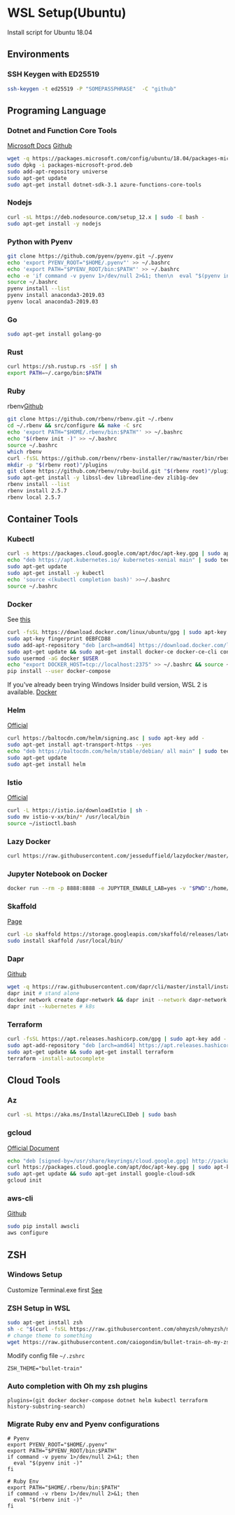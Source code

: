 # WSL Setup(Ubuntu)

Install script for Ubuntu 18.04

## Environments

### SSH Keygen with ED25519

```sh
ssh-keygen -t ed25519 -P "SOMEPASSPHRASE"  -C "github"
```

## Programing Language

### Dotnet and Function Core Tools

[Microsoft Docs](https://docs.microsoft.com/en-us/dotnet/core/install/linux-package-manager-ubuntu-1804)
[Github](https://github.com/Azure/azure-functions-core-tools)

```sh
wget -q https://packages.microsoft.com/config/ubuntu/18.04/packages-microsoft-prod.deb -O packages-microsoft-prod.deb
sudo dpkg -i packages-microsoft-prod.deb
sudo add-apt-repository universe
sudo apt-get update
sudo apt-get install dotnet-sdk-3.1 azure-functions-core-tools
```

### Nodejs

```sh
curl -sL https://deb.nodesource.com/setup_12.x | sudo -E bash -
sudo apt-get install -y nodejs
```

### Python with Pyenv

```sh
git clone https://github.com/pyenv/pyenv.git ~/.pyenv
echo 'export PYENV_ROOT="$HOME/.pyenv"' >> ~/.bashrc
echo 'export PATH="$PYENV_ROOT/bin:$PATH"' >> ~/.bashrc
echo -e 'if command -v pyenv 1>/dev/null 2>&1; then\n  eval "$(pyenv init -)"\nfi' >> ~/.bashrc
source ~/.bashrc
pyenv install --list
pyenv install anaconda3-2019.03
pyenv local anaconda3-2019.03
```

### Go

```sh
sudo apt-get install golang-go
```

### Rust

```sh
curl https://sh.rustup.rs -sSf | sh
export PATH=~/.cargo/bin:$PATH
```

### Ruby

rbenv[Github](https://github.com/rbenv/rbenv)

```sh
git clone https://github.com/rbenv/rbenv.git ~/.rbenv
cd ~/.rbenv && src/configure && make -C src
echo 'export PATH="$HOME/.rbenv/bin:$PATH"' >> ~/.bashrc
echo "$(rbenv init -)" >> ~/.bashrc
source ~/.bashrc
which rbenv
curl -fsSL https://github.com/rbenv/rbenv-installer/raw/master/bin/rbenv-doctor | bash
mkdir -p "$(rbenv root)"/plugins
git clone https://github.com/rbenv/ruby-build.git "$(rbenv root)"/plugins/ruby-build
sudo apt-get install -y libssl-dev libreadline-dev zlib1g-dev
rbenv install --list
rbenv install 2.5.7
rbenv local 2.5.7
```

## Container Tools

### Kubectl

```sh
curl -s https://packages.cloud.google.com/apt/doc/apt-key.gpg | sudo apt-key add -
echo "deb https://apt.kubernetes.io/ kubernetes-xenial main" | sudo tee -a /etc/apt/sources.list.d/kubernetes.list
sudo apt-get update
sudo apt-get install -y kubectl
echo 'source <(kubectl completion bash)' >>~/.bashrc
source ~/.bashrc
```

### Docker

See [this](https://nickjanetakis.com/blog/setting-up-docker-for-windows-and-wsl-to-work-flawlessly)

```sh
curl -fsSL https://download.docker.com/linux/ubuntu/gpg | sudo apt-key add -
sudo apt-key fingerprint 0EBFCD88
sudo add-apt-repository "deb [arch=amd64] https://download.docker.com/linux/ubuntu $(lsb_release -cs) stable"
sudo apt-get update && sudo apt-get install docker-ce docker-ce-cli containerd.io
sudo usermod -aG docker $USER
echo "export DOCKER_HOST=tcp://localhost:2375" >> ~/.bashrc && source ~/.bashrc
pip install --user docker-compose
```

If you've already been trying Windows Insider build version, WSL 2 is available.
[Docker](https://docs.docker.com/docker-for-windows/wsl-tech-preview/)

### Helm

[Official](https://helm.sh/docs/intro/install/)

```sh
curl https://baltocdn.com/helm/signing.asc | sudo apt-key add -
sudo apt-get install apt-transport-https --yes
echo "deb https://baltocdn.com/helm/stable/debian/ all main" | sudo tee /etc/apt/sources.list.d/helm-stable-debian.list
sudo apt-get update
sudo apt-get install helm
```

### Istio

[Official](https://istio.io/docs/setup/getting-started/)

```sh
curl -L https://istio.io/downloadIstio | sh -
sudo mv istio-v-xx/bin/* /usr/local/bin
source ~/istioctl.bash
```

### Lazy Docker

```sh
curl https://raw.githubusercontent.com/jesseduffield/lazydocker/master/scripts/install_update_linux.sh | bash
```

### Jupyter Notebook on Docker

```sh
docker run --rm -p 8888:8888 -e JUPYTER_ENABLE_LAB=yes -v "$PWD":/home/jovyan/work jupyter/datascience-notebook:latest
```

### Skaffold

[Page](https://skaffold.dev/docs/install/)

```sh
curl -Lo skaffold https://storage.googleapis.com/skaffold/releases/latest/skaffold-linux-amd64 && \
sudo install skaffold /usr/local/bin/
```

### Dapr

[Github](https://github.com/dapr/cli)

```sh
wget -q https://raw.githubusercontent.com/dapr/cli/master/install/install.sh -O - | /bin/bash
dapr init # stand alone
docker network create dapr-network && dapr init --network dapr-network # docker
dapr init --kubernetes # k8s
```

### Terraform

```sh
curl -fsSL https://apt.releases.hashicorp.com/gpg | sudo apt-key add -
sudo apt-add-repository "deb [arch=amd64] https://apt.releases.hashicorp.com $(lsb_release -cs) main"
sudo apt-get update && sudo apt-get install terraform
terraform -install-autocomplete
```

## Cloud Tools

### Az

```sh
curl -sL https://aka.ms/InstallAzureCLIDeb | sudo bash
```

### gcloud

[Official Document](https://cloud.google.com/sdk/docs/quickstart-debian-ubuntu)

```sh
echo "deb [signed-by=/usr/share/keyrings/cloud.google.gpg] http://packages.cloud.google.com/apt cloud-sdk main" | sudo tee -a /etc/apt/sources.list.d/google-cloud-sdk.list
curl https://packages.cloud.google.com/apt/doc/apt-key.gpg | sudo apt-key --keyring /usr/share/keyrings/cloud.google.gpg add -
sudo apt-get update && sudo apt-get install google-cloud-sdk
gcloud init
```

### aws-cli

[Github](https://github.com/aws/aws-cli)

```sh
sudo pip install awscli
aws configure
```

## ZSH

### Windows Setup

Customize Terminal.exe first
[See](https://www.hanselman.com/blog/HowToMakeAPrettyPromptInWindowsTerminalWithPowerlineNerdFontsCascadiaCodeWSLAndOhmyposh.aspx)

### ZSH Setup in WSL

```sh
sudo apt-get install zsh
sh -c "$(curl -fsSL https://raw.githubusercontent.com/ohmyzsh/ohmyzsh/master/tools/install.sh)"
# change theme to something
wget https://raw.githubusercontent.com/caiogondim/bullet-train-oh-my-zsh-theme/master/bullet-train.zsh-theme -P $ZSH_CUSTOM/themes/
```

Modify config file `~/.zshrc`

```text
ZSH_THEME="bullet-train"
```

### Auto completion with Oh my zsh plugins

```text
plugins=(git docker docker-compose dotnet helm kubectl terraform history-substring-search)
```

### Migrate Ruby env and Pyenv configurations

```text
# Pyenv
export PYENV_ROOT="$HOME/.pyenv"
export PATH="$PYENV_ROOT/bin:$PATH"
if command -v pyenv 1>/dev/null 2>&1; then
  eval "$(pyenv init -)"
fi

# Ruby Env
export PATH="$HOME/.rbenv/bin:$PATH"
if command -v rbenv 1>/dev/null 2>&1; then
  eval "$(rbenv init -)"
fi
```
